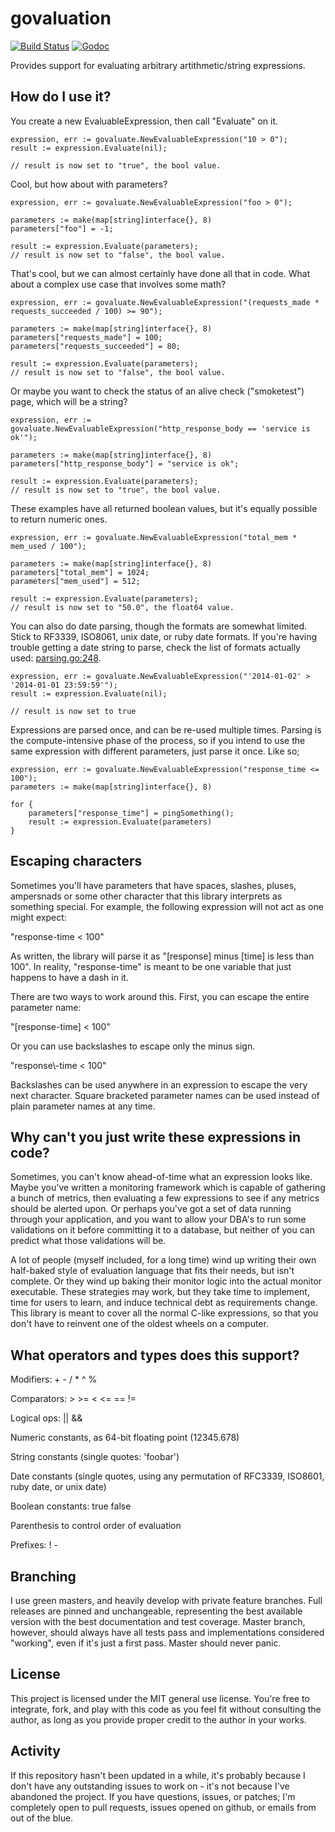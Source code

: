 govaluation
====

[![Build Status](https://travis-ci.org/Knetic/govaluate.svg?branch=master)](https://travis-ci.org/Knetic/govaluate)
[![Godoc](https://godoc.org/github.com/Knetic/govaluate?status.png)](https://godoc.org/github.com/Knetic/govaluate)


Provides support for evaluating arbitrary artithmetic/string expressions.

How do I use it?
--

You create a new EvaluableExpression, then call "Evaluate" on it.

	expression, err := govaluate.NewEvaluableExpression("10 > 0");
	result := expression.Evaluate(nil);

	// result is now set to "true", the bool value.

Cool, but how about with parameters?

	expression, err := govaluate.NewEvaluableExpression("foo > 0");

	parameters := make(map[string]interface{}, 8)
	parameters["foo"] = -1;

	result := expression.Evaluate(parameters);
	// result is now set to "false", the bool value.

That's cool, but we can almost certainly have done all that in code. What about a complex use case that involves some math?

	expression, err := govaluate.NewEvaluableExpression("(requests_made * requests_succeeded / 100) >= 90");

	parameters := make(map[string]interface{}, 8)
	parameters["requests_made"] = 100;
	parameters["requests_succeeded"] = 80;

	result := expression.Evaluate(parameters);
	// result is now set to "false", the bool value.

Or maybe you want to check the status of an alive check ("smoketest") page, which will be a string?

	expression, err := govaluate.NewEvaluableExpression("http_response_body == 'service is ok'");

	parameters := make(map[string]interface{}, 8)
	parameters["http_response_body"] = "service is ok";

	result := expression.Evaluate(parameters);
	// result is now set to "true", the bool value.

These examples have all returned boolean values, but it's equally possible to return numeric ones.

	expression, err := govaluate.NewEvaluableExpression("total_mem * mem_used / 100");

	parameters := make(map[string]interface{}, 8)
	parameters["total_mem"] = 1024;
	parameters["mem_used"] = 512;

	result := expression.Evaluate(parameters);
	// result is now set to "50.0", the float64 value.

You can also do date parsing, though the formats are somewhat limited. Stick to RF3339, ISO8061, unix date, or ruby date formats. If you're having trouble getting a date string to parse, check the list of formats actually used: [parsing.go:248](https://github.com/Knetic/govaluate/blob/0580e9b47a69125afa0e4ebd1cf93c49eb5a43ec/parsing.go#L258).

	expression, err := govaluate.NewEvaluableExpression("'2014-01-02' > '2014-01-01 23:59:59'");
	result := expression.Evaluate(nil);

	// result is now set to true

Expressions are parsed once, and can be re-used multiple times. Parsing is the compute-intensive phase of the process, so if you intend to use the same expression with different parameters, just parse it once. Like so;

	expression, err := govaluate.NewEvaluableExpression("response_time <= 100");
	parameters := make(map[string]interface{}, 8)

	for {
		parameters["response_time"] = pingSomething();
		result := expression.Evaluate(parameters)
	}

Escaping characters
--

Sometimes you'll have parameters that have spaces, slashes, pluses, ampersnads or some other character
that this library interprets as something special. For example, the following expression will not
act as one might expect:

  "response-time < 100"

As written, the library will parse it as "[response] minus [time] is less than 100". In reality,
"response-time" is meant to be one variable that just happens to have a dash in it.

There are two ways to work around this. First, you can escape the entire parameter name:

  "[response-time] < 100"

Or you can use backslashes to escape only the minus sign.

  "response\\-time < 100"

Backslashes can be used anywhere in an expression to escape the very next character.
Square bracketed parameter names can be used instead of plain parameter names at any time.


Why can't you just write these expressions in code?
--

Sometimes, you can't know ahead-of-time what an expression looks like. Maybe you've written a monitoring framework which is capable of gathering a bunch of metrics, then evaluating a few expressions to see if any metrics should be alerted upon. Or perhaps you've got a set of data running through your application, and you want to allow your DBA's to run some validations on it before committing it to a database, but neither of you can predict what those validations will be.

A lot of people (myself included, for a long time) wind up writing their own half-baked style of evaluation language that fits their needs, but isn't complete. Or they wind up baking their monitor logic into the actual monitor executable. These strategies may work, but they take time to implement, time for users to learn, and induce technical debt as requirements change. This library is meant to cover all the normal C-like expressions, so that you don't have to reinvent one of the oldest wheels on a computer.

What operators and types does this support?
--

Modifiers: + - / * ^ %

Comparators: > >= < <= == !=

Logical ops: || &&

Numeric constants, as 64-bit floating point (12345.678)

String constants (single quotes: 'foobar')

Date constants (single quotes, using any permutation of RFC3339, ISO8601, ruby date, or unix date)

Boolean constants: true false

Parenthesis to control order of evaluation

Prefixes: ! -

Branching
--

I use green masters, and heavily develop with private feature branches. Full releases are pinned and unchangeable, representing the best available version with the best documentation and test coverage. Master branch, however, should always have all tests pass and implementations considered "working", even if it's just a first pass. Master should never panic.

License
--

This project is licensed under the MIT general use license. You're free to integrate, fork, and play with this code as you feel fit without consulting the author, as long as you provide proper credit to the author in your works.


Activity
--

If this repository hasn't been updated in a while, it's probably because I don't have any outstanding issues to work on - it's not because I've abandoned the project. If you have questions, issues, or patches; I'm completely open to pull requests, issues opened on github, or emails from out of the blue.
